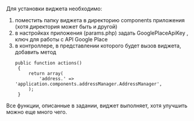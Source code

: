 Для установки виджета необходимо:
1. поместить папку виджета в директорию components приложения (хотя директория может быть и другой)
2. в настройках приложения (params.php) задать GooglePlaceApiKey ,  ключ для работы с API Google Place
3. в контроллере, в представлении которого будет вызов виджета, добавить метод
   ```
   public function actions()
    {
        return array(
            'address.' => 'application.components.addressManager.AddressManager',
        );
    }
    ```

Все функции, описанные в задании, виджет выполняет, хотя улучшить можно еще много чего. 
